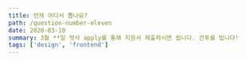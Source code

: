 ```yaml
---
title: 언제 어디서 뽑나요?
path: /question-number-eleven
date: 2020-03-10
summary: 3월 **일 멋사 apply를 통해 지원서 제출하시면 됩니다. 건투를 빕니다!
tags: ['design', 'frontend']
---
```




